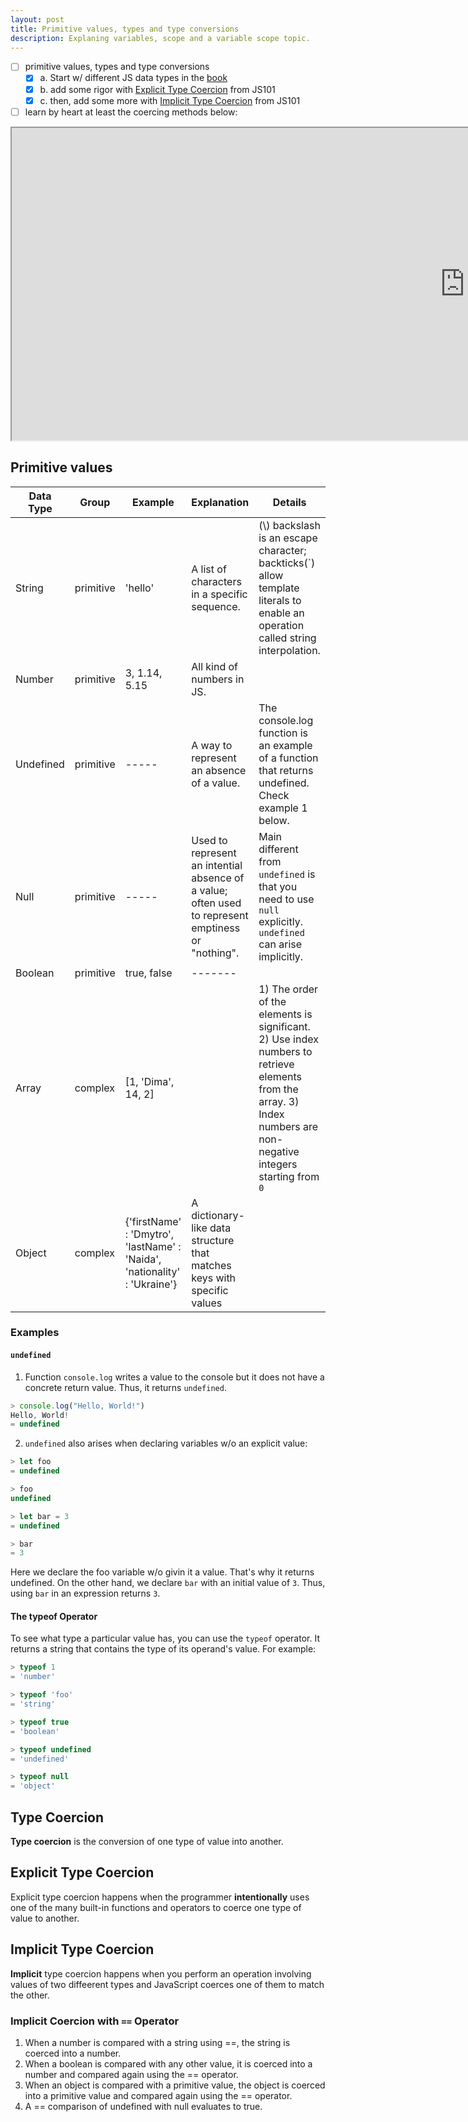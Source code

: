 ```yaml
---
layout: post
title: Primitive values, types and type conversions
description: Explaning variables, scope and a variable scope topic.
---
```


- [ ] primitive values, types and type conversions
  - [x] a. Start w/ different JS data types in the [book](https://launchschool.com/books/javascript/read/basics#datatypes)
  - [x] b. add some rigor with [Explicit Type Coercion](https://launchschool.com/lessons/64655364/assignments/d25ab156) from JS101
  - [x] c. then, add some more with [Implicit Type Coercion](https://launchschool.com/lessons/64655364/assignments/63b6e5e4) from JS101

- [ ] learn by heart at least the coercing methods below: 

<iframe height="500" width="1450" src="https://docs.google.com/spreadsheets/d/e/2PACX-1vQSm2bAouxjR4WHv3p3nOmSqNOiDWem_cnoS6FpM3CqdAPM2XttoF_y1l3_DqAAO9FJHbmH3IBCDlYD/pubhtml?gid=1234610985&amp;single=true&amp;widget=true&amp;headers=false"></iframe>

## Primitive values

| Data Type | Group | Example | Explanation| Details |
| ------ | --- | ----- |-------| ---------| 
| String | primitive | 'hello' |A list of characters in a specific sequence.| (\\) backslash is an escape character; backticks(`) allow template literals to enable an operation called string interpolation.|
| Number | primitive | 3, 1.14, 5.15 |All kind of numbers in JS.| |
| Undefined | primitive | ----- |A way to represent an absence of a value.| The console.log function is an example of a function that returns undefined. Check example 1 below. | 
| Null | primitive | ----- |Used to represent an intential absence of a value; often used to represent emptiness or "nothing".| Main different from `undefined` is that you need to use `null` explicitly. `undefined` can arise implicitly.|
| Boolean | primitive | true, false |-------| |
| Array | complex | [1, 'Dima', 14, 2] || 1) The order of the elements is significant. 2) Use index numbers  to retrieve elements from the array. 3) Index numbers are non-negative integers starting from `0`|
| Object | complex | {'firstName' : 'Dmytro', 'lastName' : 'Naida', 'nationality' : 'Ukraine'} |A dictionary-like data structure that matches keys with specific values| |

### Examples

#### `undefined` 
1. Function `console.log` writes a value to the console but it does not have a concrete return value. Thus, it returns `undefined`.
   
```javascript
> console.log("Hello, World!")
Hello, World!
= undefined
```

2. `undefined` also arises when declaring variables w/o an explicit value: 
   
```javascript
> let foo
= undefined 

> foo
undefined

> let bar = 3
= undefined

> bar
= 3
```

Here we declare the foo variable w/o givin it a value. That's why it returns undefined. On the other hand, we declare `bar` with an initial value of `3`. Thus, using `bar` in an expression returns `3`. 

#### The typeof Operator
To see what type a particular value has, you can use the `typeof` operator. It returns a string that contains the type of its operand's value. For example: 
```javascript
> typeof 1
= 'number'

> typeof 'foo'
= 'string'

> typeof true
= 'boolean'

> typeof undefined
= 'undefined'

> typeof null
= 'object'

```
## Type Coercion

__Type coercion__ is the conversion of one type of value into another.

## Explicit Type Coercion
Explicit type coercion happens when the programmer **intentionally** uses one of the many built-in functions and operators to coerce one type of value to another.

## Implicit Type Coercion

__Implicit__ type coercion happens when you perform an operation involving values of two diffeerent types and JavaScript coerces one of them to match the other.

### Implicit Coercion with `==` Operator
1. When a number is compared with a string using ==, the string is coerced into a number.
2. When a boolean is compared with any other value, it is coerced into a number and compared again using the == operator.
3. When an object is compared with a primitive value, the object is coerced into a primitive value and compared again using the == operator.
4. A == comparison of undefined with null evaluates to true.

























